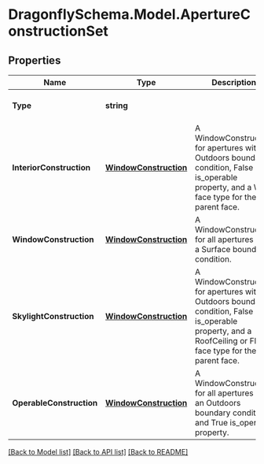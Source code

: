 
# DragonflySchema.Model.ApertureConstructionSet

## Properties

Name | Type | Description | Notes
------------ | ------------- | ------------- | -------------
**Type** | **string** |  | [optional] [readonly] [default to "ApertureConstructionSet"]
**InteriorConstruction** | [**WindowConstruction**](WindowConstruction.md) | A WindowConstruction for apertures with an Outdoors boundary condition, False is_operable property, and a Wall face type for their parent face. | [optional] 
**WindowConstruction** | [**WindowConstruction**](WindowConstruction.md) | A WindowConstruction for all apertures with a Surface boundary condition. | [optional] 
**SkylightConstruction** | [**WindowConstruction**](WindowConstruction.md) | A WindowConstruction for apertures with a Outdoors boundary condition, False is_operable property, and a RoofCeiling or Floor face type for their parent face. | [optional] 
**OperableConstruction** | [**WindowConstruction**](WindowConstruction.md) | A WindowConstruction for all apertures with an Outdoors boundary condition and True is_operable property. | [optional] 

[[Back to Model list]](../README.md#documentation-for-models)
[[Back to API list]](../README.md#documentation-for-api-endpoints)
[[Back to README]](../README.md)

